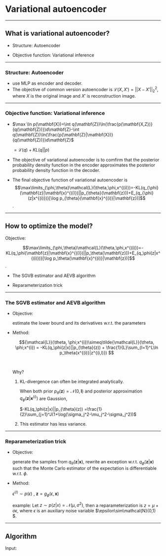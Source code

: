 # Variational autoencoder

---

## What is variational autoencoder?

* Structure: Autoencoder


* Objective function: Variational inference

---

### Structure: Autoencoder

- use MLP as encoder and decoder.
- The objective of common version autoencoder is $\mathcal{L}(X, X')=||X-X'||_2^2$, where $X$ is the original image and $X'$ is reconstruction image.

---

### Objective function: Variational inference

- $\max \ln p(\mathbf{X})=\int q(\mathbf{Z})\ln(\frac{p(\mathbf{X,Z})}{q(\mathbf{Z})})d\mathbf{Z}-\int q(\mathbf{Z})\ln(\frac{p(\mathbf{Z}|\mathbf{X})}{q(\mathbf{Z})})d\mathbf{Z}$

  $=\mathcal{L}(q)+KL(q||p)$

- The objective of variational autoencoder is to comfirm that the posterior probability density function in the encoder approximates the posterior probability density function in the decoder. 

- The final objective function of variational autoencoder is $$\max\limits_{\phi,\theta}\mathcal{L}(\theta,\phi,x^{(i)})=-KL(q_{\phi}(\mathbf{z}|\mathbf{x}^{(i)})||p_{\theta}(\mathbf{z}))+E_{q_{\phi}(z|x^{(i)})}[\log p_{\theta}(\mathbf{x}^{(i)}|\mathbf{z})]​$$. 


---

## How to optimize the model?

Objective:

$$\max\limits_{\phi,\theta}\mathcal{L}(\theta,\phi,x^{(i)})=-KL(q_\phi(\mathbf{z}|\mathbf{x}^{(i)})||p_\theta(\mathbf{z}))+E_{q_\phi(z|x^{(i)})}[\log p_\theta(\mathbf{x}^{(i)}|\mathbf{z})]$$. 

* The SGVB estimator and AEVB algorithm


* Reparameterization trick

---

### The SGVB estimator and AEVB algorithm

- Objective: 

  estimate the lower bound and its derivatives w.r.t. the parameters

- Method: 

  $${\mathcal{L}}(\theta, \phi;x^{i})\simeq\tilde{\mathcal{L}}(\theta, \phi;x^{i}) = -KL(q_\phi(z|x)||p_{\theta}(z)) + \frac{1}{L}\sum_{l=1}^L\ln p_\theta(x^{(i)}|z^{(i,l)}) $$

  ​

  Why? 

  1. KL-divergence can often be integrated analytically. 

     When both prior $p_\theta(\mathbf{z})=\mathcal{N}(0, \mathbf{I})$ and posterior approximation $q_\phi(\mathbf{z}|\mathbf{x}^{(i)})$ are Gaussion, 

     $-KL(q_\phi(z|x)||p_{\theta}(z)) =\frac{1}{2}\sum_{j=1}^J(1+\log(\sigma_j^2-\mu_j^2-\sigma_j^2))$

  2. This estimator has less variance. 

---

### Reparameterization trick

- Objective: 

  generate the samples from $q_\theta(\mathbf{z}|\mathbf{x})$, rewrite an exception w.r.t. $q_\phi(\mathbf{z}|\mathbf{x})$ such that the Monte Carlo estimator of the expectation is differentiable w.r.t. $\phi$.

- Method:

  $\epsilon^{(l)}\sim p(\epsilon)$ , $\mathbf{z}=g_\phi(\epsilon, \mathbf{x})$

  example: Let $z\sim p(z|x)=\mathcal{N}(\mu,\sigma^2)$, then a reparameterization is $z=\mu+\sigma\epsilon$, where $\epsilon$ is an auxiliary noise variable $\epsilon\sim\mathcal{N}(0,1) $. 

---

## Algorithm

Input: 